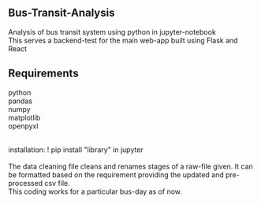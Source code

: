 ## Bus-Transit-Analysis

Analysis of bus transit system using python in jupyter-notebook<br/>
This serves a backend-test for the main web-app built using Flask and React

## Requirements

python<br/>
pandas<br/> 
numpy<br/>
matplotlib<br/>
openpyxl<br/>
<br/>

installation: ! pip install "library" in jupyter
<br/>
<br/>
The data cleaning file cleans and renames stages of a raw-file given. It can be formatted based on the requirement providing the updated and pre-processed csv file.
<br/>
This coding works for a particular bus-day as of now. 
